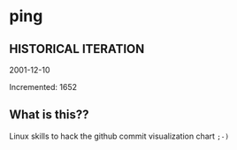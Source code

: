 # ping

## HISTORICAL ITERATION
2001-12-10

Incremented: 1652

## What is this?? 
Linux skills to hack the github commit visualization chart `;-)`
